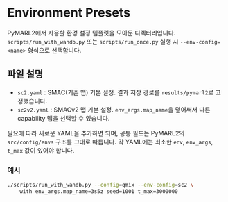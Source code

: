 # Environment Presets

PyMARL2에서 사용할 환경 설정 템플릿을 모아둔 디렉터리입니다. `scripts/run_with_wandb.py` 또는
`scripts/run_once.py` 실행 시 `--env-config=<name>` 형식으로 선택합니다.

## 파일 설명
- `sc2.yaml` : SMAC(기존 맵) 기본 설정. 결과 저장 경로를 `results/pymarl2`로 고정했습니다.
- `sc2v2.yaml` : SMACv2 맵 기본 설정. `env_args.map_name`을 덮어써서 다른 capability 맵을 선택할 수 있습니다.

필요에 따라 새로운 YAML을 추가하면 되며, 공통 필드는 PyMARL2의 `src/config/envs` 구조를 그대로 따릅니다.
각 YAML에는 최소한 `env`, `env_args`, `t_max` 값이 있어야 합니다.

### 예시
```bash
./scripts/run_with_wandb.py --config=qmix --env-config=sc2 \
    with env_args.map_name=3s5z seed=1001 t_max=3000000
```
